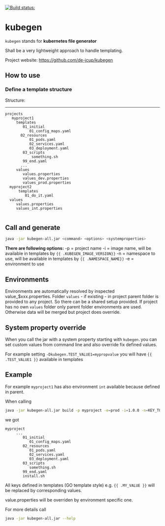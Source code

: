 [![Build status:](https://travis-ci.org/de-jcup/kubegen.svg?branch=master)](https://travis-ci.org/de-jcup/kubegen)

# kubegen

`kubegen` stands for **kubernetes file generator**

Shall be a very lightweight approach to handle templating.

Project website: https://github.com/de-jcup/kubegen

## How to use

### Define a template structure

Structure:

----
```
projects
   myproject1
     templates
        01_initial
           01_config_maps.yaml
       02_resources
           01_pods.yaml
           02_services.yaml
           03_deployment.yaml
        03_scripts
            something.sh
        99_end.yaml
       ...
     values
        values.properties
        values_dev.properties
        values_prod.properties
  myproject2
      templates
         01_do_it.yaml
  values
     values.properties
     values_int.properties
   
```


## Call and generate 

```bash
java -jar kubegen-all.jar <command> <options> <systemproperties>
```

**There are following options:**
-p = project name
-i = image name, will be available in templates by `{{ .KUBEGEN_IMAGE_VERSION}}`
-n = namespace to use, will be available in templates by `{{ .NAMESPACE_NAME}}`
-e = environment to use

## Environments
Environments are automatically resolved by inspected value_$xxx.properties. Folder `values` - if existing -  in project parent folder is provided to
any project. So there can be a shared setup provided. If project has no own `values` folder only parent folder environments are used. Otherwise 
data will be merged but project does override.  

## System property override
When you call the jar with a system property starting with `kubegen.`you can set custom values from command line and also override fix defined values.

For example setting `-Dkubegen.TEST_VALUE1=mypropvalue` you will have `{{ .TEST_VALUE1 }}` available in templates

## Example
For example `myproject1` has also environment `int` available because defined in parent.

When calling

```bash
java -jar kubegen-all.jar build -p myproject -e=prod -i=1.0.0 -n=KEY_TO_DEFINE_NAMESPACE
```
we got 

```
myproject
     ...
        01_initial
           01_config_maps.yaml
        02_resources
           01_pods.yaml
           02_services.yaml
           03_deployment.yaml
        03_scripts
           something.sh
        99_end.yaml
        install.sh
```

All keys defined in templates (GO template style) e.g. `{{ .MY_VALUE }}` will be replaced by corresponding values.

value.properties will be overriden by environment specific one.

For more details call

```bash
java -jar kubegen-all.jar --help
```